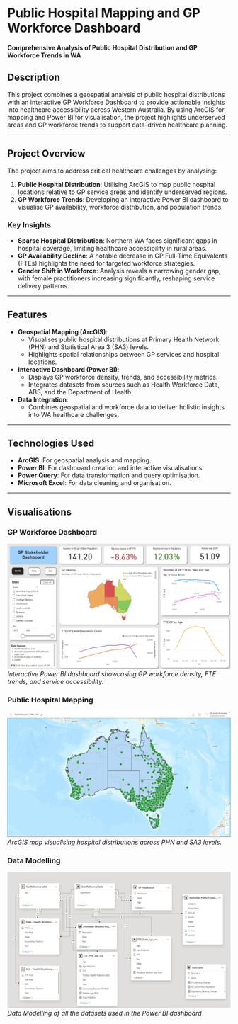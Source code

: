 # Public Hospital Mapping and GP Workforce Dashboard

**Comprehensive Analysis of Public Hospital Distribution and GP Workforce Trends in WA**

## Description
This project combines a geospatial analysis of public hospital distributions with an interactive GP Workforce Dashboard to provide actionable insights into healthcare accessibility across Western Australia. By using ArcGIS for mapping and Power BI for visualisation, the project highlights underserved areas and GP workforce trends to support data-driven healthcare planning.

---

## Project Overview
The project aims to address critical healthcare challenges by analysing:

1. **Public Hospital Distribution**: Utilising ArcGIS to map public hospital locations relative to GP service areas and identify underserved regions.
2. **GP Workforce Trends**: Developing an interactive Power BI dashboard to visualise GP availability, workforce distribution, and population trends.

### Key Insights
- **Sparse Hospital Distribution**: Northern WA faces significant gaps in hospital coverage, limiting healthcare accessibility in rural areas.
- **GP Availability Decline**: A notable decrease in GP Full-Time Equivalents (FTEs) highlights the need for targeted workforce strategies.
- **Gender Shift in Workforce**: Analysis reveals a narrowing gender gap, with female practitioners increasing significantly, reshaping service delivery patterns.

---

## Features
- **Geospatial Mapping (ArcGIS)**:
  - Visualises public hospital distributions at Primary Health Network (PHN) and Statistical Area 3 (SA3) levels.
  - Highlights spatial relationships between GP services and hospital locations.
- **Interactive Dashboard (Power BI)**:
  - Displays GP workforce density, trends, and accessibility metrics.
  - Integrates datasets from sources such as Health Workforce Data, ABS, and the Department of Health.
- **Data Integration**:
  - Combines geospatial and workforce data to deliver holistic insights into WA healthcare challenges.

---

## Technologies Used
- **ArcGIS**: For geospatial analysis and mapping.
- **Power BI**: For dashboard creation and interactive visualisations.
- **Power Query**: For data transformation and query optimisation.
- **Microsoft Excel**: For data cleaning and organisation.

---

## Visualisations

### GP Workforce Dashboard 
![GP Workforce Dashboard](Screenshots/Dashboard.jpeg "Interactive Power BI Dashboard")
*Interactive Power BI dashboard showcasing GP workforce density, FTE trends, and service accessibility.*

### Public Hospital Mapping
![Public Hospital Map](Screenshots/ArcGIS.jpeg "ArcGIS map")  
*ArcGIS map visualising hospital distributions across PHN and SA3 levels.*

### Data Modelling
![Data Modelling](Screenshots/Data%20Modelling.jpeg "Data Modelling") 
*Data Modelling of all the datasets used in the Power BI dashboard*
